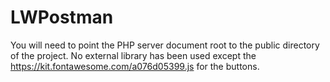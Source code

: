 # LWPostman

You will need to point the PHP server document root to the public directory of the project.
No external library has been used except the https://kit.fontawesome.com/a076d05399.js for the buttons.
